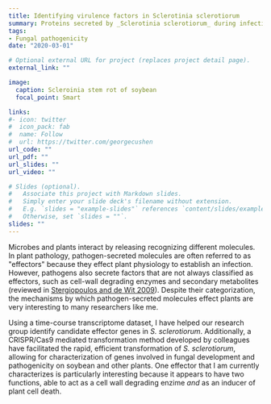 ```yaml
---
title: Identifying virulence factors in Sclerotinia sclerotiorum
summary: Proteins secreted by _Sclerotinia sclerotiorum_ during infection of soybean play many different roles in helping establish disease. I am using forward and reverse genetics to identify and validate the roles of these proteins in disease development.
tags:
- Fungal pathogenicity
date: "2020-03-01"

# Optional external URL for project (replaces project detail page).
external_link: ""

image:
  caption: Scleroinia stem rot of soybean
  focal_point: Smart

links:
#- icon: twitter
#  icon_pack: fab
#  name: Follow
#  url: https://twitter.com/georgecushen
url_code: ""
url_pdf: ""
url_slides: ""
url_video: ""

# Slides (optional).
#   Associate this project with Markdown slides.
#   Simply enter your slide deck's filename without extension.
#   E.g. `slides = "example-slides"` references `content/slides/example-slides.md`.
#   Otherwise, set `slides = ""`.
slides: ""
---
```


Microbes and plants interact by releasing recognizing different molecules. In plant pathology, pathogen-secreted molecules are often referred to as "effectors" because they effect plant physiology to establish an infection. However, pathogens also secrete factors that are not always classified as effectors, such as cell-wall degrading enzymes and secondary metabolites (reviewed in [Stergiopoulos and de Wit 2009](https://doi.org/10.1146/annurev.phyto.112408.132637)). Despite their categorization, the mechanisms by which pathogen-secreted molecules effect plants are very interesting to many researchers like me.

Using a time-course transcriptome dataset, I have helped our research group identify candidate effector genes in _S. sclerotiorum_. Additionally, a CRISPR/Cas9 mediated transformation method developed by colleagues have facilitated the rapid, efficient transformation of _S. sclerotiorum_, allowing for characterization of genes involved in fungal development and pathogenicity on soybean and other plants. One effector that I am currently characterizes is particularly interesting because it appears to have two functions, able to act as a cell wall degrading enzime _and_ as an inducer of plant cell death.  
